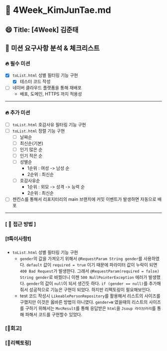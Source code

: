 # 🔎 4Week_KimJunTae.md

## 😄 Title: [4Week] 김준태

## 📕 미션 요구사항 분석 & 체크리스트

### 🔥 필수 미션
- [X] `toList.html` 성별 필터링 기능 구현
  - [X] 테스터 코드 작성
- [ ] 네이버 클라우드 플랫폼을 통해 재배포
  - 배포, 도메인, HTTPS 까지 적용성
---

### 🔥 추가 미션
- [ ] `toList.html` 호감사유 필터링 기능 구현
- [ ] `toList.html` 정렬 기능 구현
  - [ ] 날짜순
  - [ ] 최신순(기본)
  - [ ] 인기 많은 순
  - [ ] 인기 적은 순
  - [ ] 성별순
    - 1순위 : 여성 -> 남성 순
    - 2순위 : 최신순
  - [ ] 호감사유순
    - 1순위 : 외모 -> 성격 -> 능력 순
    - 2순위 : 최신순
- [ ] 젠킨스를 통해서 리포지터리의 main 브랜치에 커밋 이벤트가 발생하면 자동으로 배포
---

### **[ 📗 접근 방법 ]**


### **[❗️특이사항❗️]**
- `toList.html` 성별 필터링 기능 구현
  - `gender`의 값을 가져오기 위해서 `@RequestParam String gender`를 사용하였다. `default` 값이 `required = true` 이기 때문에 파라미터 값이
  누락이 되면 `400 Bad Request`가 발생한다. 그래서 `@RequestParam(required = false) String gender`로 바꿨더니 이젠 `500 NullPointerException`
  에러가 발생했다. `gender`의 값이 `null`이 되서 생긴듯 하다. `if (gender == null)`를 추가해줘서 성공적으로 기능은 구현이 되었다. 하지만 리펙토링이 필요해보인다.
  - test 코드 작성시 `LikeablePersonRepository`를 활용해서 리스트의 사이즈를 구했지만 이것은 옳바른 방법이 아니였다. `gender=W` 였을때의 리스트의 사이즈를
  구하기 위해서는 `MvcResult`를 통해 응답받은 `html`을 `Jsoup 라이브러리`를 통해 파해서 코드를 구현할수 있었다.
### **[🤔회고]**

### **[💫리펙토링]**
